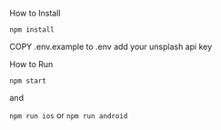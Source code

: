 How to Install

`npm install`

COPY .env.example to .env
add your unsplash api key

How to Run

`npm start`

and

`npm run ios` or `npm run android`
